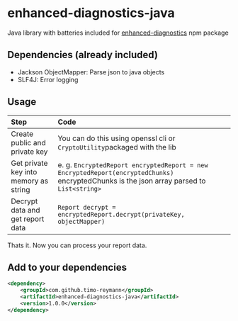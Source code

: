 enhanced-diagnostics-java
===

Java library with batteries included for [enhanced-diagnostics](https://github.com/timo-reymann/enhanced-diagnostics) npm package

## Dependencies (already included)
- Jackson ObjectMapper: Parse json to java objects
- SLF4J: Error logging

## Usage
|Step|Code|
|:---|:---|
| Create public and private key| You can do this using openssl cli or ``CryptoUtility``packaged with the lib |
| Get private key into memory as string | e. g. ``EncryptedReport encryptedReport = new EncryptedReport(encryptedChunks)`` encryptedChunks is the json array parsed to ``List<string>``|
| Decrypt data and get report data | ``Report decrypt = encryptedReport.decrypt(privateKey, objectMapper)`` |

Thats it. Now you can process your report data. 

## Add to your dependencies
```xml
<dependency>
    <groupId>com.github.timo-reymann</groupId>
    <artifactId>enhanced-diagnostics-java</artifactId>
    <version>1.0.0</version>
</dependency>
```
